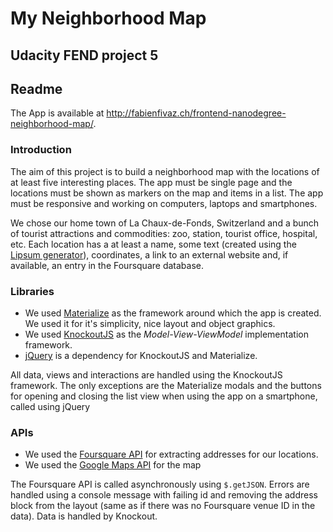 # My Neighborhood Map
## Udacity FEND project 5
## Readme

The App is available at http://fabienfivaz.ch/frontend-nanodegree-neighborhood-map/.

### Introduction
The aim of this project is to build a neighborhood map with the locations of at least five interesting places. The app must be single page and the locations must be shown as markers on the map and items in a list. The app must be responsive and working on computers, laptops and smartphones.

We chose our home town of La Chaux-de-Fonds, Switzerland and a bunch of tourist attractions and commodities: zoo, station, tourist office, hospital, etc. Each location has a at least a name, some text (created using the [Lipsum generator](http://fr.lipsum.com/)), coordinates, a link to an external website and, if available, an entry in the Foursquare database.

### Libraries
 - We used [Materialize](http://materializecss.com/) as the framework around which the app is created. We used it for it's simplicity, nice layout and object graphics.
 - We used [KnockoutJS](http://knockoutjs.com/) as the *Model-View-ViewModel* implementation framework.
 - [jQuery](https://jquery.com/) is a dependency for KnockoutJS and Materialize.
 
All data, views and interactions are handled using the KnockoutJS framework. The only exceptions are the Materialize modals and the buttons for opening and closing the list view when using the app on a smartphone, called using jQuery
  
### APIs
 - We used the [Foursquare API](http://api.foursquare.com/) for extracting addresses for our locations.
 - We used the [Google Maps API](https://developers.google.com/maps) for the map
 
 The Foursquare API is called asynchronously using  ```$.getJSON```. Errors are handled using a console message with failing id and removing the address block from the layout (same as if there was no Foursquare venue ID in the data). Data is handled by Knockout.
